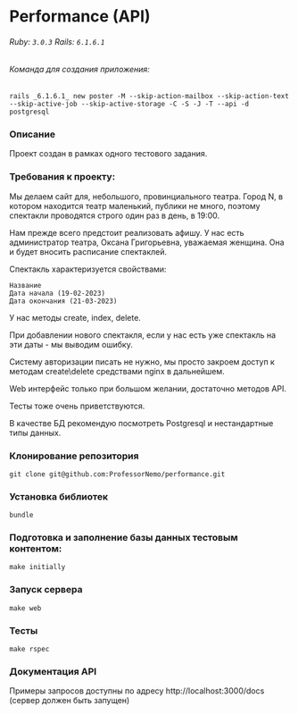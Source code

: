 # Performance (API)

###### Ruby: `3.0.3` Rails: `6.1.6.1`

###### Команда для создания приложения:
```
rails _6.1.6.1_ new poster -M --skip-action-mailbox --skip-action-text --skip-active-job --skip-active-storage -C -S -J -T --api -d postgresql
```

### Описание

Проект создан в рамках одного тестового задания.

### Требования к проекту:

Мы делаем сайт для, небольшого, провинциального театра. Город N, в котором находится театр маленький, публики не много, поэтому спектакли проводятся строго один раз в день, в 19:00.

Нам прежде всего предстоит реализовать афишу. У нас есть администратор театра, Оксана Григорьевна, уважаемая женщина. Она и будет вносить расписание спектаклей.

Спектакль характеризуется свойствами:

    Название
    Дата начала (19-02-2023)
    Дата окончания (21-03-2023)

У нас методы create, index, delete.

При добавлении нового спектакля, если у нас есть уже спектакль на эти даты - мы выводим ошибку.

Систему авторизации писать не нужно, мы просто закроем доступ к методам create\delete средствами nginx в дальнейшем.

Web интерфейс только при большом желании, достаточно методов API.

Тесты тоже очень приветствуются.

В качестве БД рекомендую посмотреть Postgresql и нестандартные типы данных.



### Клонирование репозитория
```
git clone git@github.com:ProfessorNemo/performance.git
```

### Установка библиотек
```
bundle
```

### Подготовка и заполнение базы данных тестовым контентом:
```
make initially
```

### Запуск сервера
```
make web
```

### Тесты
```
make rspec
```

### Документация API

Примеры запросов доступны по адресу http://localhost:3000/docs (сервер должен быть запущен)





